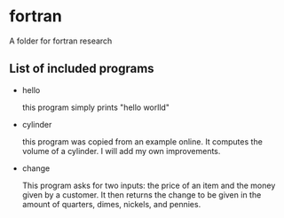 fortran
=======

A folder for fortran research

List of included programs
-------------------------

* hello

	this program simply prints "hello worlld"

* cylinder

	this program was copied from an example online. It computes the volume of a cylinder. I will add my own improvements.

* change

	This program asks for two inputs: the price of an item and the money given by a customer. It then returns the change to be given in the amount of quarters, dimes, nickels, and pennies.
